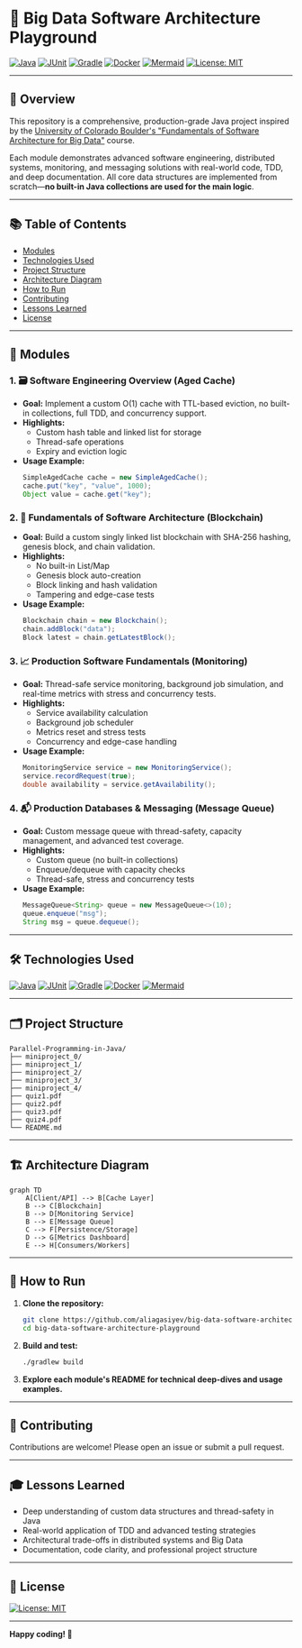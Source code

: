 # 🚀 Big Data Software Architecture Playground

[![Java](https://img.shields.io/badge/Java-17+-red?logo=java&logoColor=white)](https://www.java.com/)
[![JUnit](https://img.shields.io/badge/JUnit-5-green?logo=java&logoColor=white)](https://junit.org/)
[![Gradle](https://img.shields.io/badge/Gradle-Build-blue?logo=gradle&logoColor=white)](https://gradle.org/)
[![Docker](https://img.shields.io/badge/Docker-Containerization-blue?logo=docker&logoColor=white)](https://www.docker.com/)
[![Mermaid](https://img.shields.io/badge/Mermaid-Diagrams-brightgreen?logo=mermaid&logoColor=white)](https://mermaid-js.github.io/)
[![License: MIT](https://img.shields.io/badge/License-MIT-yellow.svg)](LICENSE)

---

## 📝 Overview

This repository is a comprehensive, production-grade Java project inspired by the [University of Colorado Boulder's "Fundamentals of Software Architecture for Big Data"](https://www.coursera.org/learn/fundamentals-of-software-architecture-for-big-data) course.

Each module demonstrates advanced software engineering, distributed systems, monitoring, and messaging solutions with real-world code, TDD, and deep documentation. All core data structures are implemented from scratch—**no built-in Java collections are used for the main logic**.

---

## 📚 Table of Contents

- [Modules](#modules)
- [Technologies Used](#technologies-used)
- [Project Structure](#project-structure)
- [Architecture Diagram](#architecture-diagram)
- [How to Run](#how-to-run)
- [Contributing](#contributing)
- [Lessons Learned](#lessons-learned)
- [License](#license)

---

## 🧩 Modules

### 1. 🗃️ Software Engineering Overview (Aged Cache)
- **Goal:** Implement a custom O(1) cache with TTL-based eviction, no built-in collections, full TDD, and concurrency support.
- **Highlights:**  
  - Custom hash table and linked list for storage  
  - Thread-safe operations  
  - Expiry and eviction logic
- **Usage Example:**
  ```java
  SimpleAgedCache cache = new SimpleAgedCache();
  cache.put("key", "value", 1000);
  Object value = cache.get("key");
  ```

### 2. 🔗 Fundamentals of Software Architecture (Blockchain)
- **Goal:** Build a custom singly linked list blockchain with SHA-256 hashing, genesis block, and chain validation.
- **Highlights:**  
  - No built-in List/Map  
  - Genesis block auto-creation  
  - Block linking and hash validation  
  - Tampering and edge-case tests
- **Usage Example:**
  ```java
  Blockchain chain = new Blockchain();
  chain.addBlock("data");
  Block latest = chain.getLatestBlock();
  ```

### 3. 📈 Production Software Fundamentals (Monitoring)
- **Goal:** Thread-safe service monitoring, background job simulation, and real-time metrics with stress and concurrency tests.
- **Highlights:**  
  - Service availability calculation  
  - Background job scheduler  
  - Metrics reset and stress tests  
  - Concurrency and edge-case handling
- **Usage Example:**
  ```java
  MonitoringService service = new MonitoringService();
  service.recordRequest(true);
  double availability = service.getAvailability();
  ```

### 4. 📬 Production Databases & Messaging (Message Queue)
- **Goal:** Custom message queue with thread-safety, capacity management, and advanced test coverage.
- **Highlights:**  
  - Custom queue (no built-in collections)  
  - Enqueue/dequeue with capacity checks  
  - Thread-safe, stress and concurrency tests
- **Usage Example:**
  ```java
  MessageQueue<String> queue = new MessageQueue<>(10);
  queue.enqueue("msg");
  String msg = queue.dequeue();
  ```

---

## 🛠️ Technologies Used

[![Java](https://img.shields.io/badge/Java-17+-red?logo=java&logoColor=white)](https://www.java.com/)
[![JUnit](https://img.shields.io/badge/JUnit-5-green?logo=java&logoColor=white)](https://junit.org/)
[![Gradle](https://img.shields.io/badge/Gradle-Build-blue?logo=gradle&logoColor=white)](https://gradle.org/)
[![Docker](https://img.shields.io/badge/Docker-Containerization-blue?logo=docker&logoColor=white)](https://www.docker.com/)
[![Mermaid](https://img.shields.io/badge/Mermaid-Diagrams-brightgreen?logo=mermaid&logoColor=white)](https://mermaid-js.github.io/)

---

## 🗂️ Project Structure

```
Parallel-Programming-in-Java/
├── miniproject_0/
├── miniproject_1/
├── miniproject_2/
├── miniproject_3/
├── miniproject_4/
├── quiz1.pdf
├── quiz2.pdf
├── quiz3.pdf
├── quiz4.pdf
└── README.md
```

---

## 🏗️ Architecture Diagram

```mermaid
graph TD
    A[Client/API] --> B[Cache Layer]
    B --> C[Blockchain]
    B --> D[Monitoring Service]
    B --> E[Message Queue]
    C --> F[Persistence/Storage]
    D --> G[Metrics Dashboard]
    E --> H[Consumers/Workers]
```

---

## 🚀 How to Run

1. **Clone the repository:**
   ```bash
   git clone https://github.com/aliagasiyev/big-data-software-architecture-playground.git
   cd big-data-software-architecture-playground
   ```
2. **Build and test:**
   ```bash
   ./gradlew build
   ```
3. **Explore each module's README for technical deep-dives and usage examples.**

---

## 🤝 Contributing

Contributions are welcome! Please open an issue or submit a pull request.

---

## 🎓 Lessons Learned

- Deep understanding of custom data structures and thread-safety in Java
- Real-world application of TDD and advanced testing strategies
- Architectural trade-offs in distributed systems and Big Data
- Documentation, code clarity, and professional project structure

---

## 📝 License

[![License: MIT](https://img.shields.io/badge/License-MIT-yellow.svg)](LICENSE)

---

**Happy coding! 🚀** 
